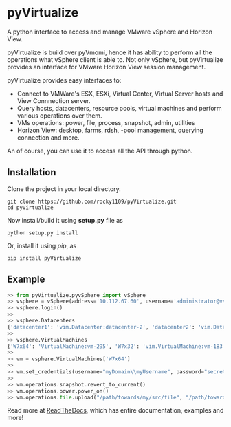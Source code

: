 # pyVirtualize
A python interface to access and manage VMware vSphere and Horizon View.

pyVirtualize is build over pyVmomi, hence it has ability to perform all the operations what vSphere client is able to.
Not only vSphere, but pyVirtualize provides an interface for VMware Horizon View session management.

pyVirtualize provides easy interfaces to:

- Connect to VMWare's ESX, ESXi, Virtual Center, Virtual Server hosts and View Connnection server.
- Query hosts, datacenters, resource pools, virtual machines and perform various operations over them.
- VMs operations: power, file, process, snapshot, admin, utilities
- Horizon View: desktop, farms, rdsh, -pool management, querying connection and more.


An of course, you can use it to access all the API through python.

## Installation

Clone the project in your local directory.
```
git clone https://github.com/rocky1109/pyVirtualize.git
cd pyVirtualize
```

Now install/build it using **setup.py** file as
```
python setup.py install
```

Or, install it using *pip*, as
```
pip install pyVirtualize
```

## Example
```python
>> from pyVirtualize.pyvSphere import vSphere
>> vsphere = vSphere(address='10.112.67.60', username='administrator@vsphere.local', password='Secured')
>> vsphere.login()
>>
>> vsphere.Datacenters
{'datacenter1': 'vim.Datacenter:datacenter-2', 'datacenter2': 'vim.Datacenter:datacenter-7'}
>>
>> vsphere.VirtualMachines
{'W7x64': 'VirtualMachine:vm-295', 'W7x32': 'vim.VirtualMachine:vm-183', ... }
>>
>> vm = vsphere.VirtualMachines['W7x64']
>>
>> vm.set_credentials(username="myDomain\\myUsername", password="secret", credentials_type="user", default=True)
>>
>> vm.operations.snapshot.revert_to_current()
>> vm.operations.power.power_on()
>> vm.operations.file.upload("/path/towards/my/src/file", "/path/towards/my/dest/file")

```

Read more at [ReadTheDocs](http://pyvirtualize.readthedocs.io/en/latest/), which has entire documentation, examples and more!
